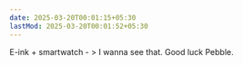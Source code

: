 ```yaml
---
date: 2025-03-20T00:01:15+05:30
lastMod: 2025-03-20T00:01:52+05:30
---
```


E-ink + smartwatch - > I wanna see that. Good luck Pebble.
